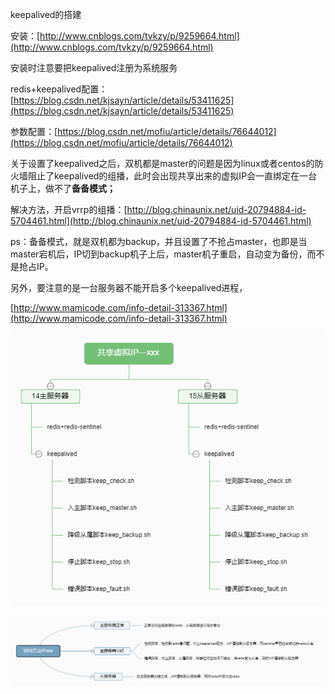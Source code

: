 keepalived的搭建

安装：[http://www.cnblogs.com/tvkzy/p/9259664.html](http://www.cnblogs.com/tvkzy/p/9259664.html)

安装时注意要把keepalived注册为系统服务

redis+keepalived配置：[https://blog.csdn.net/kjsayn/article/details/53411625](https://blog.csdn.net/kjsayn/article/details/53411625)

参数配置：[https://blog.csdn.net/mofiu/article/details/76644012](https://blog.csdn.net/mofiu/article/details/76644012)

关于设置了keepalived之后，双机都是master的问题是因为linux或者centos的防火墙阻止了keepalived的组播，此时会出现共享出来的虚拟IP会一直绑定在一台机子上，做不了**备备模式；**

解决方法，开启vrrp的组播：[http://blog.chinaunix.net/uid-20794884-id-5704461.html](http://blog.chinaunix.net/uid-20794884-id-5704461.html)

ps：备备模式，就是双机都为backup，并且设置了不抢占master，也即是当master宕机后，IP切到backup机子上后，master机子重启，自动变为备份，而不是抢占IP。

另外，要注意的是一台服务器不能开启多个keepalived进程，

[http://www.mamicode.com/info-detail-313367.html](http://www.mamicode.com/info-detail-313367.html)

![](/assets/共享虚拟IP配置.png)

![](/assets/流程.png)

